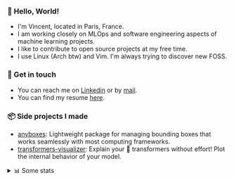 ### 👋 Hello, World!

- I'm Vincent, located in Paris, France.
- I am working closely on MLOps and software engineering aspects of machine learning projects.
- I like to contribute to open source projects at my free time.
- I use Linux (Arch btw) and Vim. I'm always trying to discover new FOSS.

### 🔗 Get in touch

- You can reach me on [Linkedin](https://www.linkedin.com/in/vincent-duchauffour-3a9641155/) or by [mail](mailto:vincent.duchauffour@proton.me).
- You can find my resume [here](https://raw.githubusercontent.com/VDuchauffour/resume/main/resume.pdf).

### 📦 Side projects I made

- [anyboxes](https://github.com/VDuchauffour/anyboxes): Lightweight package for managing bounding boxes that works seamlessly with most computing frameworks.
- [transformers-visualizer](https://github.com/VDuchauffour/transformers-visualizer): Explain your 🤗 transformers without effort! Plot the internal behavior of your model. 

<details><summary>📊 Some stats</summary>  
  
<p align="center">
  <img alt="VDuchauffour's github stats" src="https://github-readme-stats.vercel.app/api?username=VDuchauffour&include_all_commits=true&show_icons=true&theme=react"/>
  <br />
  <img alt="VDuchauffour's streak stats" src="https://streak-stats.demolab.com?user=VDuchauffour&theme=react"/>
  <br />
  <img alt="VDuchauffour's language stats" src="https://github-readme-stats.vercel.app/api/top-langs/?username=VDuchauffour&count_private=true&include_all_commits=true&show_icons=true&layout=compact&theme=react"/>
  <!--   <br />
  <img alt="VDuchauffour's Wakatime stats" src="https://github-readme-stats.vercel.app/api/wakatime?username=VDuchauffour&theme=react"/> -->
</p>

#### 🧭 Wakatime stats
<!--START_SECTION:waka-->
![Code Time](http://img.shields.io/badge/Code%20Time-2%2C084%20hrs%2014%20mins-blue)

![Lines of code](https://img.shields.io/badge/From%20Hello%20World%20I%27ve%20Written-4.9%20million%20lines%20of%20code-blue)

**🐱 My GitHub Data** 

> 📦 980.9 kB Used in GitHub's Storage 
 > 
> 🏆 738 Contributions in the Year 2024
 > 
> 🚫 Not Opted to Hire
 > 
> 📜 9 Public Repositories 
 > 
> 🔑 2 Private Repositories 
 > 
**I'm an Early 🐤** 

```text
🌞 Morning                547 commits         ██░░░░░░░░░░░░░░░░░░░░░░░   08.59 % 
🌆 Daytime                3690 commits        ██████████████░░░░░░░░░░░   57.97 % 
🌃 Evening                1727 commits        ███████░░░░░░░░░░░░░░░░░░   27.13 % 
🌙 Night                  401 commits         ██░░░░░░░░░░░░░░░░░░░░░░░   06.30 % 
```
📅 **I'm Most Productive on Monday** 

```text
Monday                   1402 commits        ██████░░░░░░░░░░░░░░░░░░░   22.03 % 
Tuesday                  1237 commits        █████░░░░░░░░░░░░░░░░░░░░   19.43 % 
Wednesday                1030 commits        ████░░░░░░░░░░░░░░░░░░░░░   16.18 % 
Thursday                 1257 commits        █████░░░░░░░░░░░░░░░░░░░░   19.75 % 
Friday                   1035 commits        ████░░░░░░░░░░░░░░░░░░░░░   16.26 % 
Saturday                 108 commits         ░░░░░░░░░░░░░░░░░░░░░░░░░   01.70 % 
Sunday                   296 commits         █░░░░░░░░░░░░░░░░░░░░░░░░   04.65 % 
```


📊 **This Week I Spent My Time On** 

```text
💬 Programming Languages: 
C++                      14 hrs 50 mins      ███████████████░░░░░░░░░░   60.06 % 
Python                   4 hrs 47 mins       █████░░░░░░░░░░░░░░░░░░░░   19.41 % 
YAML                     2 hrs 31 mins       ███░░░░░░░░░░░░░░░░░░░░░░   10.19 % 
XML                      54 mins             █░░░░░░░░░░░░░░░░░░░░░░░░   03.68 % 
INI                      49 mins             █░░░░░░░░░░░░░░░░░░░░░░░░   03.31 % 
```


 Last Updated on 27/08/2024 00:45:04 UTC
<!--END_SECTION:waka-->
</details>
